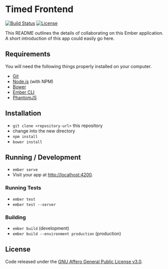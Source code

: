 # Timed Frontend
[![Build Status](https://img.shields.io/travis/adfinis-sygroup/timed-frontend.svg?style=flat-square)](https://travis-ci.org/adfinis-sygroup/timed-frontend)
[![License](https://img.shields.io/github/license/adfinis-sygroup/timed-frontend.svg?style=flat-square)](LICENSE)
<!---
[![Coverage](https://img.shields.io/coveralls/adfinis-sygroup/timed-frontend.svg?style=flat-square)](https://coveralls.io/github/adfinis-sygroup/timed-frontend)
-->

This README outlines the details of collaborating on this Ember application.
A short introduction of this app could easily go here.

## Requirements

You will need the following things properly installed on your computer.

* [Git](http://git-scm.com/)
* [Node.js](http://nodejs.org/) (with NPM)
* [Bower](http://bower.io/)
* [Ember CLI](http://ember-cli.com/)
* [PhantomJS](http://phantomjs.org/)

## Installation

* `git clone <repository-url>` this repository
* change into the new directory
* `npm install`
* `bower install`

## Running / Development

* `ember serve`
* Visit your app at [http://localhost:4200](http://localhost:4200).

### Running Tests

* `ember test`
* `ember test --server`

### Building

* `ember build` (development)
* `ember build --environment production` (production)

## License
Code released under the [GNU Affero General Public License v3.0](LICENSE).

